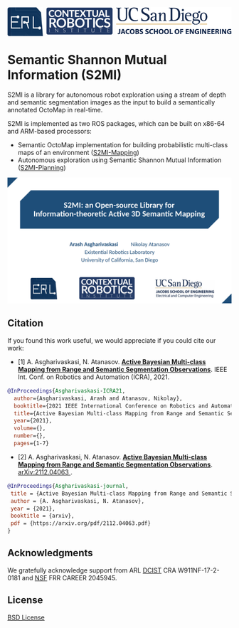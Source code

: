 
<div align="center">
  <a href="http://erl.ucsd.edu/">
    <img align="left" src="docs/media/erl.png" width="80" alt="erl">
  </a>
  <a href="https://contextualrobotics.ucsd.edu/">
    <img align="center" src="docs/media/cri.png" width="150" alt="cri">
  </a>
  <a href="https://ucsd.edu/">
    <img align="right" src="docs/media/ucsd.png" width="260" alt="ucsd">
  </a>
</div>

# Semantic Shannon Mutual Information (S2MI)

S2MI is a library for autonomous robot exploration using a stream of depth and semantic segmentation images as the input to build a semantically annotated OctoMap in real-time.

S2MI is implemented as two ROS packages, which can be built on x86-64 and ARM-based processors:
- Semantic OctoMap implementation for building probabilistic multi-class maps of an environment ([S2MI-Mapping](https://github.com/ExistentialRobotics/S2MI/tree/master/S2MI-Mapping))
- Autonomous exploration using Semantic Shannon Mutual Information ([S2MI-Planning](https://github.com/ExistentialRobotics/S2MI/tree/master/S2MI-Planning))

<p align="center">
    <a href="https://www.youtube.com/embed/KosSp3znqFo">
    <img src="docs/media/s2mi_thumbnail.png" alt="S2MI">
    </a>
</p>


## Citation

If you found this work useful, we would appreciate if you could cite our work:

- [1] A. Asgharivaskasi, N. Atanasov. [**Active Bayesian Multi-class Mapping from Range and Semantic Segmentation Observations**](https://ieeexplore.ieee.org/document/9561711). IEEE Int. Conf. on Robotics and Automation (ICRA), 2021.

```bibtex
@InProceedings{Asgharivaskasi-ICRA21,
  author={Asgharivaskasi, Arash and Atanasov, Nikolay},
  booktitle={2021 IEEE International Conference on Robotics and Automation (ICRA)}, 
  title={Active Bayesian Multi-class Mapping from Range and Semantic Segmentation Observations}, 
  year={2021},
  volume={},
  number={},
  pages={1-7}
```

- [2] A. Asgharivaskasi, N. Atanasov. [**Active Bayesian Multi-class Mapping from Range and Semantic Segmentation Observations**](https://arxiv.org/abs/2112.04063). [arXiv:2112.04063
](https://arxiv.org/abs/2112.04063).
 
 ```bibtex
@InProceedings{Asgharivaskasi-journal,
  title = {Active Bayesian Multi-class Mapping from Range and Semantic Segmentation Observations},
  author = {A. Asgharivaskasi, N. Atanasov},
  year = {2021},
  booktitle = {arxiv},
  pdf = {https://arxiv.org/pdf/2112.04063.pdf}
}
```

## Acknowledgments

We gratefully acknowledge support from ARL [DCIST](https://www.dcist.org/) CRA W911NF-17-2-0181 and [NSF](https://www.nsf.gov/) FRR CAREER 2045945.

## License

[BSD License](LICENSE.BSD)
